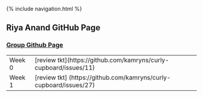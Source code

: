 {% include navigation.html %}  
## Riya Anand GitHub Page    



### [Group Github Page](https://kamryns.github.io/curly-cupboard/)

<table>
<tr>
<td>Week 0</td>
<td> 
[review tkt](https://github.com/kamryns/curly-cupboard/issues/11)  
</td>
</tr>

<tr>
<td>Week 1</td>
<td>  
[review tkt] (https://github.com/kamryns/curly-cupboard/issues/27)  
</td>
</tr>

</table>


